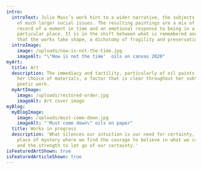 ```yaml
---
intro:
  introText: Julie Moss’s work hint to a wider narrative, the subjects reflective
    of much larger social issues. The resulting paintings are a mix of a factual
    record of a moment in time and an emotional response to being in a
    particular place. It is in the shift between what is remembered and imagined
    that the works take shape, a dichotomy of fragility and preservation.
  introImage:
    image: /uploads/now-is-not-the-time.jpg
    imageAlt: "\"Now is not the time'  oils on canvas 2020"
myArt:
  title: Art
  description: The immediacy and tactility, particularly of oil paints dictates
    her choice of materials, a factor that is clear throughout her subtle and
    poetic work.
  myArtImage:
    image: /uploads/restored-order.jpg
    imageAlt: Art cover image
myBlog:
  myBlogImage:
    image: /uploads/must-come-down.jpg
    imageAlt: "'Must come down\" oils on paper"
  title: Works in progress
  description: ‘What silences our intuition is our need for certainty, nature is a
    place of mystery where we find the courage to believe in what we cannot see
    and the strength to let go of our certainty.'
isFeaturedArtShown: true
isFeaturedArticleShown: true
---
```

